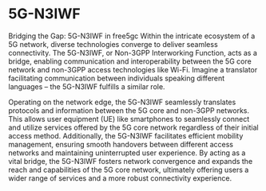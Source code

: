 # 5G-N3IWF

Bridging the Gap: 5G-N3IWF in free5gc
Within the intricate ecosystem of a 5G network, diverse technologies converge to deliver seamless connectivity. The 5G-N3IWF, or Non-3GPP Interworking Function, acts as a bridge, enabling communication and interoperability between the 5G core network and non-3GPP access technologies like Wi-Fi. Imagine a translator facilitating communication between individuals speaking different languages – the 5G-N3IWF fulfills a similar role.

Operating on the network edge, the 5G-N3IWF seamlessly translates protocols and information between the 5G core and non-3GPP networks. This allows user equipment (UE) like smartphones to seamlessly connect and utilize services offered by the 5G core network regardless of their initial access method. Additionally, the 5G-N3IWF facilitates efficient mobility management, ensuring smooth handovers between different access networks and maintaining uninterrupted user experience. By acting as a vital bridge, the 5G-N3IWF fosters network convergence and expands the reach and capabilities of the 5G core network, ultimately offering users a wider range of services and a more robust connectivity experience.